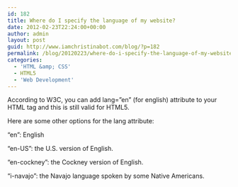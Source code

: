 ```yaml
---
id: 182
title: Where do I specify the language of my website?
date: 2012-02-23T22:24:00+00:00
author: admin
layout: post
guid: http://www.iamchristinabot.com/blog/?p=182
permalink: /blog/20120223/where-do-i-specify-the-language-of-my-website/
categories:
  - 'HTML &amp; CSS'
  - HTML5
  - 'Web Development'
---
```

According to W3C, you can add lang=&#8221;en&#8221; (for english) attribute to your HTML tag and this is still valid for HTML5.

Here are some other options for the lang attribute:

&#8220;en&#8221;: English

&#8220;en-US&#8221;: the U.S. version of English.

&#8220;en-cockney&#8221;: the Cockney version of English.

&#8220;i-navajo&#8221;: the Navajo language spoken by some Native Americans.
